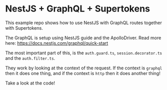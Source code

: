 # NestJS + GraphQL + Supertokens

This example repo shows how to use NestJS with GraphQL routes together with Supertokens.

The GraphQL is setup using NestJS guide and the ApolloDriver. Read more here: https://docs.nestjs.com/graphql/quick-start

The most important part of this, is the `auth.guard.ts`, `session.decorator.ts` and the `auth.filter.ts`.

They work by looking at the context of the request. If the context is `graphql` then it does one thing, and if the context is `http` then it does another thing!

Take a look at the code!

